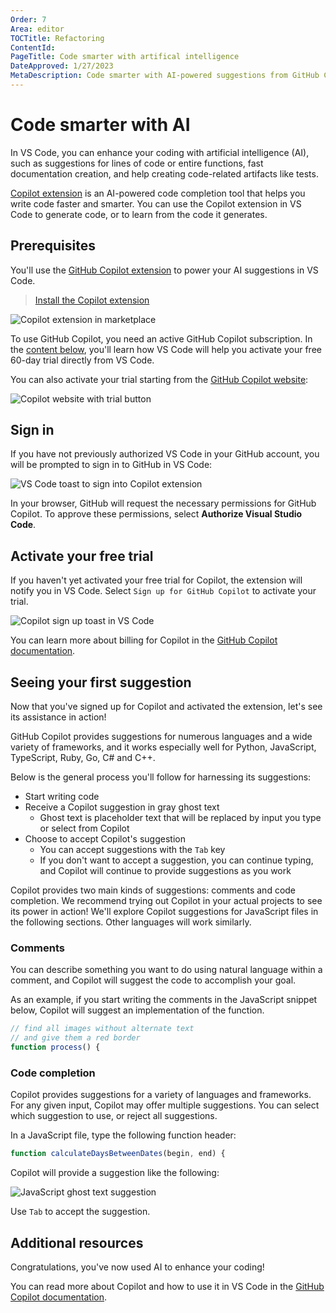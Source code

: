 ```yaml
---
Order: 7
Area: editor
TOCTitle: Refactoring
ContentId:
PageTitle: Code smarter with artifical intelligence
DateApproved: 1/27/2023
MetaDescription: Code smarter with AI-powered suggestions from GitHub Copilot.
---
```

# Code smarter with AI

In VS Code, you can enhance your coding with artificial intelligence (AI), such as suggestions for lines of code or entire functions, fast documentation creation, and help creating code-related artifacts like tests.

[Copilot extension](https://marketplace.visualstudio.com/items?itemName=GitHub.copilot) is an AI-powered code completion tool that helps you write code faster and smarter. You can use the Copilot extension in VS Code to generate code, or to learn from the code it generates.

## Prerequisites

You'll use the [GitHub Copilot extension](https://marketplace.visualstudio.com/items?itemName=GitHub.copilot) to power your AI suggestions in VS Code.

> <a class="install-extension-btn" href="vscode:extension/GitHub.copilot">Install the Copilot extension</a>

![Copilot extension in marketplace](./images/artifical-intelligence/copilot-extension.png)

To use GitHub Copilot, you need an active GitHub Copilot subscription. In the [content below](#activate-your-free-trial), you'll learn how VS Code will help you activate your free 60-day trial directly from VS Code.

You can also activate your trial starting from the [GitHub Copilot website](https://copilot.github.com/):

![Copilot website with trial button](./images/artifical-intelligence/website-top-buttons.png)

## Sign in

If you have not previously authorized VS Code in your GitHub account, you will be prompted to sign in to GitHub in VS Code:

![VS Code toast to sign into Copilot extension](./images/artifical-intelligence/copilot-auth.png)

In your browser, GitHub will request the necessary permissions for GitHub Copilot. To approve these permissions, select **Authorize Visual Studio Code**.

## Activate your free trial

If you haven't yet activated your free trial for Copilot, the extension will notify you in VS Code. Select `Sign up for GitHub Copilot` to activate your trial.

![Copilot sign up toast in VS Code](./images/artifical-intelligence/copilot-access.png.png)

You can learn more about billing for Copilot in the [GitHub Copilot documentation](hhttps://docs.github.com/en/billing/managing-billing-for-github-copilot/about-billing-for-github-copilot).

## Seeing your first suggestion

Now that you've signed up for Copilot and activated the extension, let's see its assistance in action!

GitHub Copilot provides suggestions for numerous languages and a wide variety of frameworks, and it works especially well for Python, JavaScript, TypeScript, Ruby, Go, C# and C++.

Below is the general process you'll follow for harnessing its suggestions:

* Start writing code
* Receive a Copilot suggestion in gray ghost text
     * Ghost text is placeholder text that will be replaced by input you type or select from Copilot
* Choose to accept Copilot's suggestion
     * You can accept suggestions with the `Tab` key
     * If you don't want to accept a suggestion, you can continue typing, and Copilot will continue to provide suggestions as you work

Copilot provides two main kinds of suggestions: comments and code completion. We recommend trying out Copilot in your actual projects to see its power in action! We'll explore Copilot suggestions for JavaScript files in the following sections. Other languages will work similarly.

### Comments

You can describe something you want to do using natural language within a comment, and Copilot will suggest the code to accomplish your goal.

As an example, if you start writing the comments in the JavaScript snippet below, Copilot will suggest an implementation of the function.

```js
// find all images without alternate text
// and give them a red border
function process() {
```

### Code completion

Copilot provides suggestions for a variety of languages and frameworks. For any given input, Copilot may offer multiple suggestions. You can select which suggestion to use, or reject all suggestions.

In a JavaScript file, type the following function header:

```js
function calculateDaysBetweenDates(begin, end) {
```

Copilot will provide a suggestion like the following:

![JavaScript ghost text suggestion](./images/artifical-intelligence/js-suggest.png)

Use `Tab` to accept the suggestion.

## Additional resources

Congratulations, you've now used AI to enhance your coding!

You can read more about Copilot and how to use it in VS Code in the [GitHub Copilot documentation](https://docs.github.com/en/copilot/getting-started-with-github-copilot/getting-started-with-github-copilot-in-visual-studio-code).